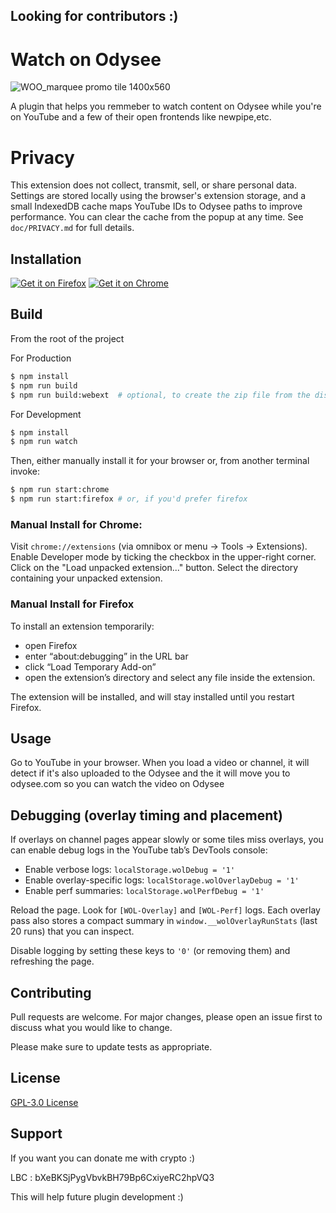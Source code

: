 ## Looking for contributors :)
# Watch on Odysee
![WOO_marquee promo tile 1400x560](https://user-images.githubusercontent.com/16674412/120082996-48100880-c0c6-11eb-83fe-526847c48026.jpg)

A plugin that helps you remmeber to watch content on Odysee while you're on YouTube and a few of their open frontends like newpipe,etc. 
# Privacy

This extension does not collect, transmit, sell, or share personal data. Settings are stored locally using the browser's extension storage, and a small IndexedDB cache maps YouTube IDs to Odysee paths to improve performance. You can clear the cache from the popup at any time. See `doc/PRIVACY.md` for full details.

## Installation

[![Get it on Firefox](doc/img/AMO-button_1.png)](https://addons.mozilla.org/en/firefox/addon/watch-on-odysee/)
[![Get it on Chrome](doc/img/chrome-small-border.png)](https://chrome.google.com/webstore/detail/watch-on-odysee/kofmhmemalhemmpkfjhjfkkhifonoann?hl=en&authuser=0)

## Build

From the root of the project

For Production
```bash
$ npm install
$ npm run build
$ npm run build:webext  # optional, to create the zip file from the dist directory
```

For Development
```bash
$ npm install
$ npm run watch
```

Then, either manually install it for your browser or, from another terminal invoke:

```bash
$ npm run start:chrome
$ npm run start:firefox # or, if you'd prefer firefox
```

### Manual Install for Chrome:
Visit ```chrome://extensions``` (via omnibox or menu -> Tools -> Extensions).
Enable Developer mode by ticking the checkbox in the upper-right corner.
Click on the "Load unpacked extension..." button.
Select the directory containing your unpacked extension.
### Manual Install for Firefox
To install an extension temporarily:

-   open Firefox
-   enter “about:debugging” in the URL bar
-   click “Load Temporary Add-on”
-   open the extension’s directory and select any file inside the extension.

The extension will be installed, and will stay installed until you restart Firefox.


## Usage

Go to YouTube in your browser. When you load a video or channel, it will detect if it's also uploaded to the Odysee and the it will move you to odysee.com so you can watch the video on Odysee

## Debugging (overlay timing and placement)

If overlays on channel pages appear slowly or some tiles miss overlays, you can enable debug logs in the YouTube tab’s DevTools console:

- Enable verbose logs: `localStorage.wolDebug = '1'`
- Enable overlay-specific logs: `localStorage.wolOverlayDebug = '1'`
- Enable perf summaries: `localStorage.wolPerfDebug = '1'`

Reload the page. Look for `[WOL-Overlay]` and `[WOL-Perf]` logs. Each overlay pass also stores a compact summary in `window.__wolOverlayRunStats` (last 20 runs) that you can inspect.

Disable logging by setting these keys to `'0'` (or removing them) and refreshing the page.

## Contributing
Pull requests are welcome. For major changes, please open an issue first to discuss what you would like to change.

Please make sure to update tests as appropriate.

## License
[GPL-3.0 License](LICENSE)

## Support

If you want you can donate me with crypto :)

LBC : bXeBKSjPygVbvkBH79Bp6CxiyeRC2hpVQ3


This will help future plugin development :)
